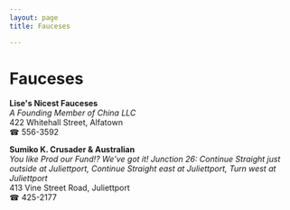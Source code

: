 ```yaml
---
layout: page 
title: Fauceses

---
```



# Fauceses


 **Lise's Nicest Fauceses**  
_A Founding Member of China LLC_  
422 Whitehall Street, Alfatown  
☎ 556-3592

**Sumiko K. Crusader & Australian**  
_You like Prod our Fund!? We've got it! 
Junction 26: Continue Straight just outside at Juliettport, Continue Straight east at Juliettport, Turn west at Juliettport_  
413 Vine Street Road, Juliettport  
☎ 425-2177

